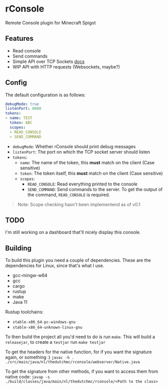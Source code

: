 # rConsole
Remote Console plugin for Minecraft Spigot

## Features
- Read console
- Send commands
- Simple API over TCP Sockets [docs](docs/README.md)
- WIP API with HTTP requests (Websockets, maybe?)

## Config
The default configuration is as follows:
```yaml
debugMode: true
listenPort: 8080
tokens:
- name: TEST
  token: ABC
  scopes:
  - READ_CONSOLE
  - SEND_COMMAND
```

- `debugMode`: Whether rConsole should print debug messages
- `listenPort`: The port on which the TCP socket server should listen
- `tokens`:  
    - `name`: The name of the token, this **must** match on the client (Case sensitive)  
    - `token`: The token itself, this **must** match on the client (Case sensitive)  
    - `scopes`:  
        - `READ_CONSOLE`: Read everything printed to the console  
        - `SEND_COMMAND`: Send commands to the server. To get the output of the command, `READ_CONSOLE` is required.  

>Note: Scope checking hasn't been implementend as of v0.1

## TODO
I'm still working on a dashboard that'll nicely display this console. 

## Building
To build this plugin you need a couple of dependencies. These are the dependencies for Linux, since that's what I use.
- gcc-mingw-w64
- gcc
- cargo
- rustup
- make
- Java 11

Rustup toolchains:
- `stable-x86_64-pc-windows-gnu`
- `stable-x86_64-unknown-linux-gnu`

To then build the project all you'd need to do is run `make`. This will build a `releasejar`, to create a `testjar` run `make testjar`

To get the headers for the native function, for if you want the signature again, or something :)
``javac -h . ./src/main/java/nl/thedutchmc/rconsole/webserver/Native.java``

To get the signature from other methods, if you want to access them from native code:
``javap -s ./build/classes/java/main/nl/thedutchmc/rconsole/<Path to the class>``